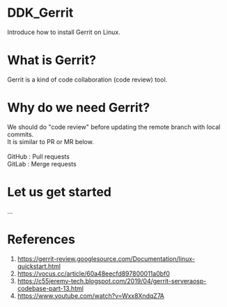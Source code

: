 # DDK_Gerrit
Introduce how to install Gerrit on Linux. </br>

# What is Gerrit?
Gerrit is a kind of code collaboration (code review) tool. </br>

# Why do we need Gerrit?
We should do "code review" before updating the remote branch with local commits. </br>
It is similar to PR or MR below. </br> 
</br>
GitHub : Pull requests </br>
GitLab : Merge requests </br>

# Let us get started
... </br>

# References
1. https://gerrit-review.googlesource.com/Documentation/linux-quickstart.html
2. https://vocus.cc/article/60a48eecfd897800011a0bf0
3. https://c55jeremy-tech.blogspot.com/2019/04/gerrit-serveraosp-codebase-part-13.html
4. https://www.youtube.com/watch?v=Wxx8XndqZ7A
